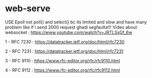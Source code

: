  # web-serve
 USE Epoll not poll() and select() bc its limited and slow and have many problem like if i send 2000 request ghadi segfaulta!!!
Video about websocket : https://www.youtube.com/watch?v=JRTLSxGf_6w

1 - RFC 7230 : https://datatracker.ietf.org/doc/html/rfc7230

2 - RFC 7231 : https://datatracker.ietf.org/doc/html/rfc7231

3 - RFC 9110 : https://www.rfc-editor.org/rfc/rfc9110.html

4 - RFC 9112 : https://www.rfc-editor.org/rfc/rfc9112.html

